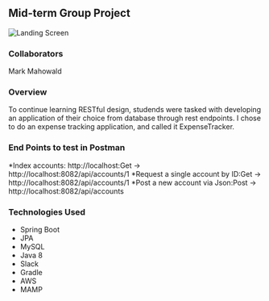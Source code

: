 ## Mid-term Group Project
![Landing Screen](https://img.publishthis.com/images/clientImages/cid1235/2015/05/e/c/d/ecddd192a9076283e2d5fcfb617d9702_clientImage_1000x667_xlarge_original_1.jpg)

### Collaborators

Mark Mahowald

### Overview
To continue learning RESTful design, studends were tasked with developing an application of their choice from database through rest endpoints. 
I chose to do an expense tracking application, and called it ExpenseTracker. 

### End Points to test in Postman

*Index accounts: http://localhost:Get -> http://localhost:8082/api/accounts/1
*Request a single account by ID:Get ->  http://localhost:8082/api/accounts/1
*Post a new account via Json:Post ->  http://localhost:8082/api/accounts

### Technologies Used

* Spring Boot
* JPA
* MySQL
* Java 8 
* Slack
* Gradle
* AWS
* MAMP
